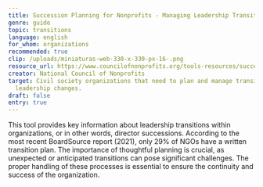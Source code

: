 ```yaml
---
title: Succession Planning for Nonprofits - Managing Leadership Transitions
genre: guide
topic: transitions
language: english
for_whom: organizations
recommended: true
clip: /uploads/miniaturas-web-330-x-330-px-16-.png
resource_url: https://www.councilofnonprofits.org/tools-resources/succession-planning-nonprofits-managing-leadership-transitions
creator: National Council of Nonprofits
target: Civil society organizations that need to plan and manage transitional
  leadership changes.
draft: false
entry: true
---
```

<!--StartFragment-->

This tool provides key information about leadership transitions within organizations, or in other words, director successions. According to the most recent BoardSource report (2021), only 29% of NGOs have a written transition plan. The importance of thoughtful planning is crucial, as unexpected or anticipated transitions can pose significant challenges. The proper handling of these processes is essential to ensure the continuity and success of the organization.

<!--EndFragment-->